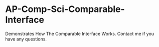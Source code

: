 # AP-Comp-Sci-Comparable-Interface
Demonstrates How The Comparable Interface Works. Contact me if you have any questions.
